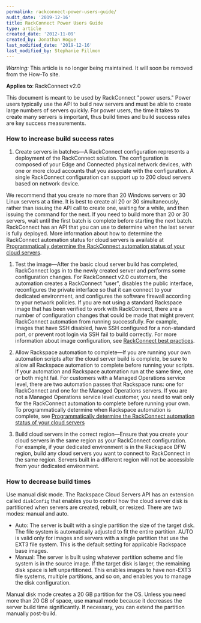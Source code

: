 ```yaml
---
permalink: rackconnect-power-users-guide/
audit_date: '2019-12-16'
title: RackConnect Power Users Guide
type: article
created_date: '2012-11-09'
created_by: Jonathan Hogue
last_modified_date: '2019-12-16'
last_modified_by: Stephanie Fillmon
---
```


*Warning:* This article is no longer being maintained. It will soon be removed from the How-To site.

**Applies to**: RackConnect v2.0

This document is meant to be used by RackConnect "power users." Power
users typically use the API to build new servers and must be able to
create large numbers of servers quickly. For power users, the time it
takes to create many servers is important, thus build times and
build success rates are key success measurements.

### How to increase build success rates

1. Create servers in batches&mdash;A RackConnect configuration represents a
deployment of the RackConnect solution. The configuration is composed
of your Edge and Connected physical network devices, with one or
more cloud accounts that you associate with the configuration. A single
RackConnect configuration can support up to 200 cloud servers based
on network device.

  We recommend that you create no more than 20 Windows servers or 30 Linux servers at a time. It is best to create all 20 or 30 simultaneously, rather than issuing the API call to create one, waiting for a while, and then issuing the command for the next. If you need to build more than 20 or 30 servers, wait until the first batch is complete before starting the next batch. RackConnect has an API that you can use to determine when the last server is fully deployed. More information about how to determine the RackConnect automation status for cloud servers is available at [Programmatically determine the RackConnect automation status of your cloud servers](/how-to/how-to-programmatically-determine-the-rackconnect-v20-automation-status-of-your-cloud).

1. Test the image&mdash;After the basic cloud server build has completed,
RackConnect logs in to the newly created server and performs some
configuration changes. For RackConnect v2.0 customers, the automation
creates a RackConnect "user", disables the public interface,
reconfigures the private interface so that it can connect to your
dedicated environment, and configures the software firewall according to
your network policies. If you are not using a standard Rackspace image
that has been verified to work with RackConnect, there are a number of
configuration changes that could be made that might prevent RackConnect
automation from running successfully. For example, images that have SSH
disabled, have SSH configured for a non-standard port, or prevent root
login via SSH fail to build correctly. For more information about image
configuration, see [RackConnect best
practices](/how-to/rackconnect-v20-best-practices).

1. Allow Rackspace automation to complete&mdash;If you are running your own
automation scripts after the cloud server build is complete, be sure to
allow all Rackspace automation to complete before running your scripts.
If your automation and Rackspace automation run at the same time, one or both might fail. For customers with a Managed Operations
service level, there are two automation passes that Rackspace
runs: one for RackConnect and one for the Managed Operations servers. If
you are not a Managed Operations service level customer, you need
to wait only for the RackConnect automation to complete before running your
own. To programmatically determine when Rackspace automation is complete, see [Programmatically determine the
RackConnect automation status of your cloud
servers](/how-to/how-to-programmatically-determine-the-rackconnect-v20-automation-status-of-your-cloud)

1. Build cloud servers in the correct region&mdash;Ensure that you create
your cloud servers in the same region as your RackConnect configuration.
For example, if your dedicated environment is in the Rackspace DFW
region, build any cloud servers you want to connect to RackConnect
in the same region. Servers built in a different region will not be
accessible from your dedicated environment.

### How to decrease build times

Use manual disk mode. The Rackspace Cloud Servers API has an extension called `diskConfig` that enables you to control how the cloud server disk is partitioned when servers are created, rebuilt, or resized. There are two modes: manual and auto.

-   Auto: The server is built with a single partition the size of the
    target disk. The file system is automatically adjusted to fit the
    entire partition. AUTO is
    valid only for images and servers with a single partition that use
    the EXT3 file system. This is the default setting for applicable
    Rackspace base images.
-   Manual: The server is built using whatever partition scheme and file
    system is in the source image. If the target disk is larger, the
    remaining disk space is left unpartitioned. This enables images to
    have non-EXT3 file systems, multiple partitions, and so on, and
    enables you to manage the disk configuration.

Manual disk mode creates a 20 GB partition for the OS. Unless you need
more than 20 GB of space, use manual mode because it decreases
the server build time significantly. If necessary, you can extend the partition
manually post-build.
